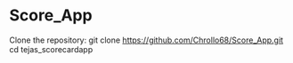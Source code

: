 # Score_App

 Clone the repository:
   git clone https://github.com/Chrollo68/Score_App.git
   cd tejas_scorecardapp
